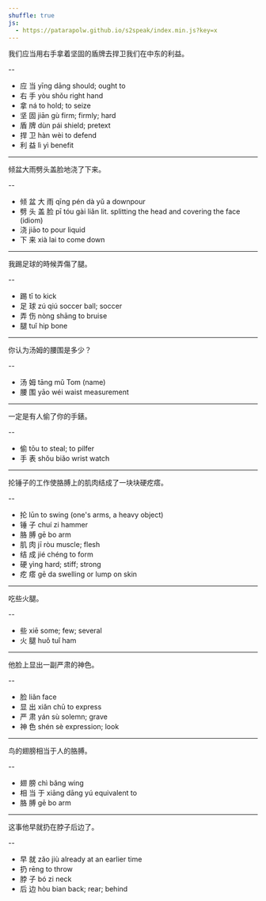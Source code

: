 ```yaml
---
shuffle: true
js:
  - https://patarapolw.github.io/s2speak/index.min.js?key=x
---
```


我们应当用右手拿着坚固的盾牌去捍卫我们在中东的利益。

--

- 应	当 yīng	dāng should; ought to
- 右	手 yòu	shǒu right hand
- 拿 ná to hold; to seize
- 坚	固 jiān	gù firm; firmly; hard
- 盾	牌 dùn	pái shield; pretext
- 捍	卫 hàn	wèi to defend
- 利	益 lì	yì benefit

---

倾盆大雨劈头盖脸地浇了下来。

--

- 倾	盆	大	雨 qīng	pén	dà	yǔ a downpour
- 劈	头	盖	脸 pī	tóu	gài	liǎn lit. splitting the head and covering the face (idiom)
- 浇 jiāo to pour liquid
- 下	来 xià	lai to come down

---

我踢足球的時候弄傷了腿。

--

- 踢 tī to kick
- 足	球 zú	qiú soccer ball; soccer
- 弄	伤 nòng	shāng to bruise
- 腿 tuǐ hip bone

---

你认为汤姆的腰围是多少？

--

- 汤	姆 tāng	mǔ Tom (name)
- 腰	围 yāo	wéi waist measurement

---

一定是有人偷了你的手錶。

--

- 偷 tōu to steal; to pilfer
- 手	表 shǒu	biǎo wrist watch

---

抡锤子的工作使胳膊上的肌肉结成了一块块硬疙瘩。

--

- 抡 lūn to swing (one's arms, a heavy object)
- 锤	子 chuí	zi hammer
- 胳	膊 gē	bo arm
- 肌	肉 jī	ròu muscle; flesh
- 结	成 jié	chéng to form
- 硬 yìng hard; stiff; strong
- 疙	瘩 gē	da swelling or lump on skin

---

吃些火腿。

--

- 些 xiē some; few; several
- 火	腿 huǒ	tuǐ ham

---

他脸上显出一副严肃的神色。

--

- 脸 liǎn face
- 显	出 xiǎn	chū to express
- 严	肃 yán	sù solemn; grave
- 神	色 shén	sè expression; look

---

鸟的翅膀相当于人的胳膊。

--

- 翅	膀 chì	bǎng wing
- 相	当	于 xiāng	dāng	yú equivalent to
- 胳	膊 gē	bo arm

---

这事他早就扔在脖子后边了。

--

- 早	就 zǎo	jiù already at an earlier time
- 扔 rēng to throw
- 脖	子 bó	zi neck
- 后	边 hòu	bian back; rear; behind
